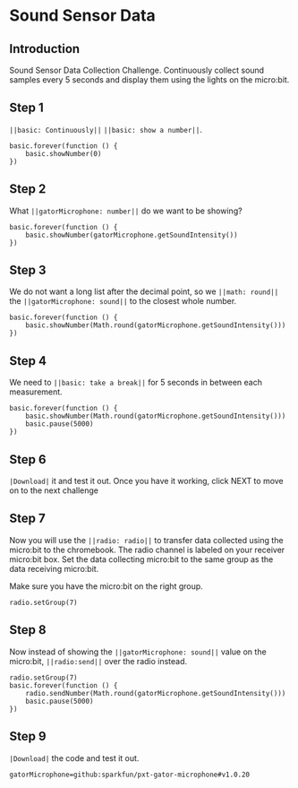 # Sound Sensor Data

## Introduction 
Sound Sensor Data Collection Challenge. Continuously collect sound samples every 5 seconds and display them using the lights on the micro:bit. 

## Step 1
``||basic: Continuously||`` ``||basic: show a number||``. 

```blocks
basic.forever(function () {
    basic.showNumber(0)
})
```

## Step 2
What ``||gatorMicrophone: number||`` do we want to be showing?  

```blocks
basic.forever(function () {
    basic.showNumber(gatorMicrophone.getSoundIntensity())
})
```

## Step 3
We do not want a long list after the decimal point, so we ``||math: round||`` the ``||gatorMicrophone: sound||`` to the closest whole number.

```blocks
basic.forever(function () {
    basic.showNumber(Math.round(gatorMicrophone.getSoundIntensity()))
})
```

## Step 4
We need to ``||basic: take a break||`` for 5 seconds in between each measurement.

```blocks
basic.forever(function () {
    basic.showNumber(Math.round(gatorMicrophone.getSoundIntensity()))
    basic.pause(5000)
})
```

## Step 6
``|Download|`` it and test it out. Once you have it working, click NEXT to move on to the next challenge

## Step 7
Now you will use the ``||radio: radio||`` to transfer data collected using the micro:bit to the chromebook. The radio channel is labeled on your receiver micro:bit box. Set the data collecting micro:bit to the same group as the data receiving micro:bit.

Make sure you have the micro:bit on the right group.
```blocks
radio.setGroup(7)
```

## Step 8 
Now instead of showing the ``||gatorMicrophone: sound||`` value on the micro:bit, ``||radio:send||`` over the radio instead.
```blocks
radio.setGroup(7)
basic.forever(function () {
    radio.sendNumber(Math.round(gatorMicrophone.getSoundIntensity()))
    basic.pause(5000)
})
```

## Step 9
``|Download|`` the code and test it out. 

```package
gatorMicrophone=github:sparkfun/pxt-gator-microphone#v1.0.20
```

